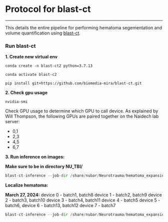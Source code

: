 # Protocol for blast-ct
---

This details the entire pipeline for performing hematoma segementation and volume quantification using [blast-ct](https://github.com/biomedia-mira/blast-ct). 

### Run blast-ct

**1. Create new virtual env**

`conda create -n blast-ct2 python=3.7.13`

`conda activate blast-c2`

`pip install git+https://github.com/biomedia-mira/blast-ct.git`

**2. Check gpu usage**

`nvidia-smi`

Check GPU usage to determine which GPU to call device. As explained by Will Thompson, the following GPUs are paired together on the Naidech lab server:

- 0,1
- 2,3
- 4,5
- 6,7

**3. Run inference on images:**

**Make sure to be in directory NU_TBI/**

```python 
blast-ct-inference --job-dir /share/nubar/Neurotrauma/hematoma_expansion/NU_TBI/data/processed/blast_ct_predictions/batch_1/ --test-csv-path /share/nubar/Neurotrauma/hematoma_expansion/NU_TBI/data/processed/blast_ct_batches/blast_ct_batch_1.csv --device 0 --overwrite true
```

**Localize hematoma:**

**March 27, 2024:**
device 0 - batch1, batch8
device 1 - batch2, batch9
device 2 - batch3, batch10
device 3 - batch4, batch11
device 4 - batch5 
device 5 - batch6, 
device 6 - batch13, batch12
device 7 - batch7


```python
blast-ct-inference --job-dir /share/nubar/Neurotrauma/hematoma_expansion/NU_TBI/data/processed/blast_ct_predictions/batch_1/ --test-csv-path /share/nubar/Neurotrauma/hematoma_expansion/NU_TBI/data/processed/blast_ct_batches/blast_ct_batch_1.csv --device 0 --do-localisation True --save-atlas-and-brain-mask-native-space True --overwrite True
```

